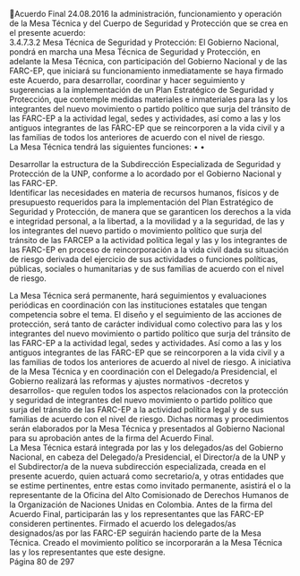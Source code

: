 Acuerdo Final 
24.08.2016 
la administración, funcionamiento y operación de la Mesa Técnica y del Cuerpo de Seguridad y Protección 
que se crea en el presente acuerdo:  
3.4.7.3.2 Mesa Técnica de Seguridad y Protección: 
El  Gobierno  Nacional,  pondrá  en  marcha  una  Mesa  Técnica  de  Seguridad  y  Protección,  en  adelante  la 
Mesa Técnica, con participación del Gobierno Nacional y de las FARC-EP, que iniciará su funcionamiento 
inmediatamente  se  haya  firmado  este  Acuerdo,  para  desarrollar,  coordinar  y  hacer  seguimiento  y 
sugerencias  a  la  implementación  de  un  Plan  Estratégico  de  Seguridad  y  Protección,  que  contemple 
medidas materiales e inmateriales para las y los integrantes del nuevo movimiento o partido político que 
surja del tránsito de las FARC-EP a la actividad legal, sedes y actividades, así como a las y los antiguos 
integrantes de las FARC-EP que se reincorporen a la vida civil y a las familias de todos los anteriores de 
acuerdo con el nivel de riesgo.  
La Mesa Técnica tendrá las siguientes funciones: 
•
•

Desarrollar la estructura de la Subdirección Especializada de Seguridad y Protección de la UNP, 
conforme a lo acordado por el Gobierno Nacional y las FARC-EP.  
Identificar las necesidades en materia de recursos humanos, físicos y de presupuesto requeridos 
para  la  implementación  del  Plan  Estratégico  de  Seguridad  y  Protección,  de  manera  que  se 
garanticen los derechos a la vida e integridad personal, a la libertad, a la movilidad y a la seguridad, 
de las y los integrantes del nuevo partido o movimiento político que surja del tránsito de las FARCEP a la actividad política legal y las y los integrantes de las FARC-EP en proceso de reincorporación 
a  la  vida  civil  dada  su  situación  de  riesgo  derivada  del  ejercicio  de  sus  actividades  o  funciones 
políticas, públicas, sociales o humanitarias y de sus familias de acuerdo con el nivel de riesgo. 

La Mesa Técnica será permanente, hará seguimientos y evaluaciones periódicas en coordinación con las 
instituciones estatales que tengan competencia sobre el tema. El diseño y el seguimiento de las acciones 
de  protección,  será  tanto  de  carácter  individual  como  colectivo  para  las  y  los  integrantes  del  nuevo 
movimiento o partido político que surja del tránsito de las FARC-EP a la actividad legal, sedes y actividades. 
Así como a las y los antiguos integrantes de las FARC-EP que se reincorporen a la vida civil y a las familias 
de todos los anteriores de acuerdo al nivel de riesgo. 
A iniciativa de la Mesa Técnica y en coordinación con el Delegado/a Presidencial, el Gobierno realizará las 
reformas y ajustes normativos -decretos y desarrollos- que regulen todos los aspectos relacionados con 
la protección y seguridad de integrantes del nuevo movimiento o partido político que surja del tránsito 
de  las  FARC-EP  a  la  actividad  política  legal  y  de  sus  familias  de  acuerdo  con  el  nivel  de  riesgo.  Dichas 
normas y procedimientos serán elaborados por la Mesa Técnica y presentados al Gobierno Nacional para 
su aprobación antes de la firma del Acuerdo Final.  
La  Mesa  Técnica  estará  integrada  por  las  y  los  delegados/as  del  Gobierno  Nacional,  en  cabeza  del 
Delegado/a Presidencial, el Director/a de la UNP y el Subdirector/a de la nueva subdirección especializada, 
creada  en  el  presente  acuerdo,  quien  actuará  como  secretario/a,  y  otras  entidades  que  se  estime 
pertinentes, entre estas como invitado permanente, asistirá el o la representante de la Oficina del Alto 
Comisionado de Derechos Humanos de la Organización de Naciones Unidas en Colombia. Antes de la firma 
del Acuerdo Final, participarán las y los representantes que las FARC-EP consideren pertinentes. Firmado 
el acuerdo los delegados/as designados/as por las FARC-EP seguirán haciendo parte de la Mesa Técnica. 
Creado el movimiento político se incorporarán a la Mesa Técnica las y los representantes que este designe.  
Página 80 de 297 
 

